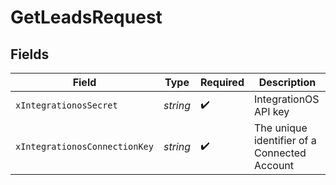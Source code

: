 # GetLeadsRequest


## Fields

| Field                                        | Type                                         | Required                                     | Description                                  |
| -------------------------------------------- | -------------------------------------------- | -------------------------------------------- | -------------------------------------------- |
| `xIntegrationosSecret`                       | *string*                                     | :heavy_check_mark:                           | IntegrationOS API key                        |
| `xIntegrationosConnectionKey`                | *string*                                     | :heavy_check_mark:                           | The unique identifier of a Connected Account |
